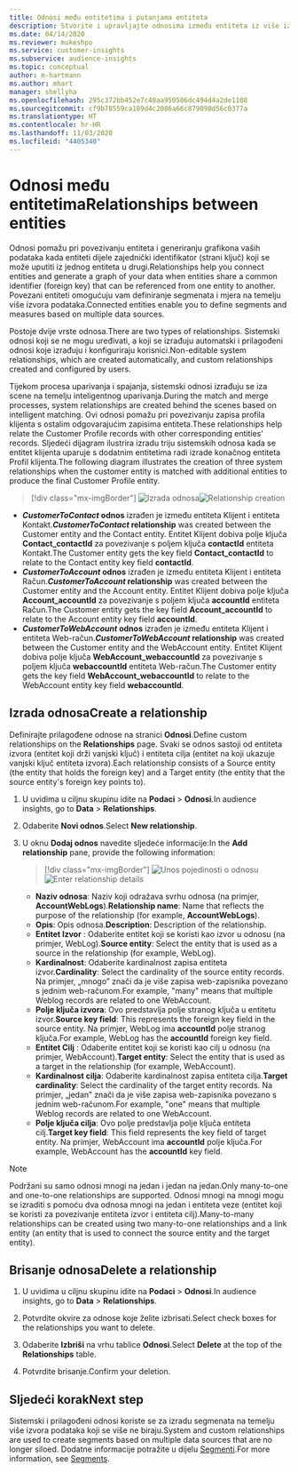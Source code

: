 ```yaml
---
title: Odnosi među entitetima i putanjama entiteta
description: Stvorite i upravljajte odnosima između entiteta iz više izvora podataka.
ms.date: 04/14/2020
ms.reviewer: mukeshpo
ms.service: customer-insights
ms.subservice: audience-insights
ms.topic: conceptual
author: m-hartmann
ms.author: mhart
manager: shellyha
ms.openlocfilehash: 295c372bb452e7c40aa950506dc494d4a2de1108
ms.sourcegitcommit: cf9b78559ca189d4c2086a66c879098d56c0377a
ms.translationtype: HT
ms.contentlocale: hr-HR
ms.lasthandoff: 11/03/2020
ms.locfileid: "4405340"
---
```

# <a name="relationships-between-entities"></a><span data-ttu-id="60354-103">Odnosi među entitetima</span><span class="sxs-lookup"><span data-stu-id="60354-103">Relationships between entities</span></span>

<span data-ttu-id="60354-104">Odnosi pomažu pri povezivanju entiteta i generiranju grafikona vaših podataka kada entiteti dijele zajednički identifikator (strani ključ) koji se može uputiti iz jednog entiteta u drugi.</span><span class="sxs-lookup"><span data-stu-id="60354-104">Relationships help you connect entities and generate a graph of your data when entities share a common identifier (foreign key) that can be referenced from one entity to another.</span></span> <span data-ttu-id="60354-105">Povezani entiteti omogućuju vam definiranje segmenata i mjera na temelju više izvora podataka.</span><span class="sxs-lookup"><span data-stu-id="60354-105">Connected entities enable you to define segments and measures based on multiple data sources.</span></span>

<span data-ttu-id="60354-106">Postoje dvije vrste odnosa.</span><span class="sxs-lookup"><span data-stu-id="60354-106">There are two types of relationships.</span></span> <span data-ttu-id="60354-107">Sistemski odnosi koji se ne mogu uređivati, a koji se izrađuju automatski i prilagođeni odnosi koje izrađuju i konfiguriraju korisnici.</span><span class="sxs-lookup"><span data-stu-id="60354-107">Non-editable system relationships, which are created automatically, and custom relationships created and configured by users.</span></span>

<span data-ttu-id="60354-108">Tijekom procesa uparivanja i spajanja, sistemski odnosi izrađuju se iza scene na temelju inteligentnog uparivanja.</span><span class="sxs-lookup"><span data-stu-id="60354-108">During the match and merge processes, system relationships are created behind the scenes based on intelligent matching.</span></span> <span data-ttu-id="60354-109">Ovi odnosi pomažu pri povezivanju zapisa profila klijenta s ostalim odgovarajućim zapisima entiteta.</span><span class="sxs-lookup"><span data-stu-id="60354-109">These relationships help relate the Customer Profile records with other corresponding entities' records.</span></span> <span data-ttu-id="60354-110">Sljedeći dijagram ilustrira izradu triju sistemskih odnosa kada se entitet klijenta uparuje s dodatnim entitetima radi izrade konačnog entiteta Profil klijenta.</span><span class="sxs-lookup"><span data-stu-id="60354-110">The following diagram illustrates the creation of three system relationships when the customer entity is matched with additional entities to produce the final Customer Profile entity.</span></span>

> [!div class="mx-imgBorder"]
> <span data-ttu-id="60354-111">![Izrada odnosa](media/relationships-entities-merge.png "Izrada odnosa")</span><span class="sxs-lookup"><span data-stu-id="60354-111">![Relationship creation](media/relationships-entities-merge.png "Relationship creation")</span></span>

- <span data-ttu-id="60354-112">***CustomerToContact* odnos** izrađen je između entiteta Klijent i entiteta Kontakt.</span><span class="sxs-lookup"><span data-stu-id="60354-112">***CustomerToContact* relationship** was created between the Customer entity and the Contact entity.</span></span> <span data-ttu-id="60354-113">Entitet Klijent dobiva polje ključa **Contact_contactId** za povezivanje s poljem ključa **contactId** entiteta Kontakt.</span><span class="sxs-lookup"><span data-stu-id="60354-113">The Customer entity gets the key field **Contact_contactId** to relate to the Contact entity key field **contactId**.</span></span>
- <span data-ttu-id="60354-114">**_CustomerToAccount_ odnos** izrađen je između entiteta Klijent i entiteta Račun.</span><span class="sxs-lookup"><span data-stu-id="60354-114">**_CustomerToAccount_ relationship** was created between the Customer entity and the Account entity.</span></span> <span data-ttu-id="60354-115">Entitet Klijent dobiva polje ključa **Account_accountId** za povezivanje s poljem ključa **accountId** entiteta Račun.</span><span class="sxs-lookup"><span data-stu-id="60354-115">The Customer entity gets the key field **Account_accountId** to relate to the Account entity key field **accountId**.</span></span>
- <span data-ttu-id="60354-116">**_CustomerToWebAccount_ odnos** izrađen je između entiteta Klijent i entiteta Web-račun.</span><span class="sxs-lookup"><span data-stu-id="60354-116">**_CustomerToWebAccount_ relationship** was created between the Customer entity and the WebAccount entity.</span></span> <span data-ttu-id="60354-117">Entitet Klijent dobiva polje ključa **WebAccount_webaccountId** za povezivanje s poljem ključa **webaccountId** entiteta Web-račun.</span><span class="sxs-lookup"><span data-stu-id="60354-117">The Customer entity gets the key field **WebAccount_webaccountId** to relate to the WebAccount entity key field **webaccountId**.</span></span>

## <a name="create-a-relationship"></a><span data-ttu-id="60354-118">Izrada odnosa</span><span class="sxs-lookup"><span data-stu-id="60354-118">Create a relationship</span></span>

<span data-ttu-id="60354-119">Definirajte prilagođene odnose na stranici **Odnosi**.</span><span class="sxs-lookup"><span data-stu-id="60354-119">Define custom relationships on the **Relationships** page.</span></span> <span data-ttu-id="60354-120">Svaki se odnos sastoji od entiteta izvora (entitet koji drži vanjski ključ) i entiteta cilja (entitet na koji ukazuje vanjski ključ entiteta izvora).</span><span class="sxs-lookup"><span data-stu-id="60354-120">Each relationship consists of a Source entity (the entity that holds the foreign key) and a Target entity (the entity that the source entity's foreign key points to).</span></span>

1. <span data-ttu-id="60354-121">U uvidima u ciljnu skupinu idite na **Podaci** > **Odnosi**.</span><span class="sxs-lookup"><span data-stu-id="60354-121">In audience insights, go to **Data** > **Relationships**.</span></span>

2. <span data-ttu-id="60354-122">Odaberite **Novi odnos**.</span><span class="sxs-lookup"><span data-stu-id="60354-122">Select **New relationship**.</span></span>

3. <span data-ttu-id="60354-123">U oknu **Dodaj odnos** navedite sljedeće informacije:</span><span class="sxs-lookup"><span data-stu-id="60354-123">In the **Add relationship** pane, provide the following information:</span></span>

   > [!div class="mx-imgBorder"]
   > <span data-ttu-id="60354-124">![Unos pojedinosti o odnosu](media/relationships-add.png "Unos pojedinosti o odnosu")</span><span class="sxs-lookup"><span data-stu-id="60354-124">![Enter relationship details](media/relationships-add.png "Enter relationship details")</span></span>

   - <span data-ttu-id="60354-125">**Naziv odnosa**: Naziv koji odražava svrhu odnosa (na primjer, **AccountWebLogs**).</span><span class="sxs-lookup"><span data-stu-id="60354-125">**Relationship name**: Name that reflects the purpose of the relationship (for example, **AccountWebLogs**).</span></span>
   - <span data-ttu-id="60354-126">**Opis**: Opis odnosa.</span><span class="sxs-lookup"><span data-stu-id="60354-126">**Description**: Description of the relationship.</span></span>
   - <span data-ttu-id="60354-127">**Entitet Izvor** : Odaberite entitet koji se koristi kao izvor u odnosu (na primjer, WebLog).</span><span class="sxs-lookup"><span data-stu-id="60354-127">**Source entity**: Select the entity that is used as a source in the relationship (for example, WebLog).</span></span>
   - <span data-ttu-id="60354-128">**Kardinalnost**: Odaberite kardinalnost zapisa entiteta izvor.</span><span class="sxs-lookup"><span data-stu-id="60354-128">**Cardinality**: Select the cardinality of the source entity records.</span></span> <span data-ttu-id="60354-129">Na primjer, „mnogo” znači da je više zapisa web-zapisnika povezano s jednim web-računom.</span><span class="sxs-lookup"><span data-stu-id="60354-129">For example, "many" means that multiple Weblog records are related to one WebAccount.</span></span>
   - <span data-ttu-id="60354-130">**Polje ključa izvora**: Ovo predstavlja polje stranog ključa u entitetu izvor.</span><span class="sxs-lookup"><span data-stu-id="60354-130">**Source key field**: This represents the foreign key field in the source entity.</span></span> <span data-ttu-id="60354-131">Na primjer, WebLog ima **accountId** polje stranog ključa.</span><span class="sxs-lookup"><span data-stu-id="60354-131">For example, WebLog has the **accountId** foreign key field.</span></span>
   - <span data-ttu-id="60354-132">**Entitet Cilj** : Odaberite entitet koji se koristi kao cilj u odnosu (na primjer, WebAccount).</span><span class="sxs-lookup"><span data-stu-id="60354-132">**Target entity**: Select the entity that is used as a target in the relationship (for example, WebAccount).</span></span>
   - <span data-ttu-id="60354-133">**Kardinalnost cilja**: Odaberite kardinalnost zapisa entiteta cilja.</span><span class="sxs-lookup"><span data-stu-id="60354-133">**Target cardinality**: Select the cardinality of the target entity records.</span></span> <span data-ttu-id="60354-134">Na primjer, „jedan” znači da je više zapisa web-zapisnika povezano s jednim web-računom.</span><span class="sxs-lookup"><span data-stu-id="60354-134">For example, "one" means that multiple Weblog records are related to one WebAccount.</span></span>
   - <span data-ttu-id="60354-135">**Polje ključa cilja**: Ovo polje predstavlja polje ključa entiteta cilj.</span><span class="sxs-lookup"><span data-stu-id="60354-135">**Target key field**: This field represents the key field of target entity.</span></span> <span data-ttu-id="60354-136">Na primjer, WebAccount ima **accountId** polje ključa.</span><span class="sxs-lookup"><span data-stu-id="60354-136">For example, WebAccount has the **accountId** key field.</span></span>

> [!NOTE]
> <span data-ttu-id="60354-137">Podržani su samo odnosi mnogi na jedan i jedan na jedan.</span><span class="sxs-lookup"><span data-stu-id="60354-137">Only many-to-one and one-to-one relationships are supported.</span></span> <span data-ttu-id="60354-138">Odnosi mnogi na mnogi mogu se izraditi s pomoću dva odnosa mnogi na jedan i entiteta veze (entitet koji se koristi za povezivanje entiteta izvor i entiteta cilj).</span><span class="sxs-lookup"><span data-stu-id="60354-138">Many-to-many relationships can be created using two many-to-one relationships and a link entity (an entity that is used to connect the source entity and the target entity).</span></span>

## <a name="delete-a-relationship"></a><span data-ttu-id="60354-139">Brisanje odnosa</span><span class="sxs-lookup"><span data-stu-id="60354-139">Delete a relationship</span></span>

1. <span data-ttu-id="60354-140">U uvidima u ciljnu skupinu idite na **Podaci** > **Odnosi**.</span><span class="sxs-lookup"><span data-stu-id="60354-140">In audience insights, go to **Data** > **Relationships**.</span></span>

2. <span data-ttu-id="60354-141">Potvrdite okvire za odnose koje želite izbrisati.</span><span class="sxs-lookup"><span data-stu-id="60354-141">Select check boxes for the relationships you want to delete.</span></span>

3. <span data-ttu-id="60354-142">Odaberite **Izbriši** na vrhu tablice **Odnosi**.</span><span class="sxs-lookup"><span data-stu-id="60354-142">Select **Delete** at the top of the **Relationships** table.</span></span>

4. <span data-ttu-id="60354-143">Potvrdite brisanje.</span><span class="sxs-lookup"><span data-stu-id="60354-143">Confirm your deletion.</span></span>

## <a name="next-step"></a><span data-ttu-id="60354-144">Sljedeći korak</span><span class="sxs-lookup"><span data-stu-id="60354-144">Next step</span></span>

<span data-ttu-id="60354-145">Sistemski i prilagođeni odnosi koriste se za izradu segmenata na temelju više izvora podataka koji se više ne biraju.</span><span class="sxs-lookup"><span data-stu-id="60354-145">System and custom relationships are used to create segments based on multiple data sources that are no longer siloed.</span></span> <span data-ttu-id="60354-146">Dodatne informacije potražite u dijelu [Segmenti](segments.md).</span><span class="sxs-lookup"><span data-stu-id="60354-146">For more information, see [Segments](segments.md).</span></span>
